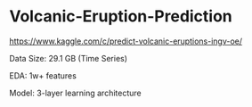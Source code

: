 # Volcanic-Eruption-Prediction

https://www.kaggle.com/c/predict-volcanic-eruptions-ingv-oe/

Data Size: 29.1 GB (Time Series)

EDA: 1w+ features

Model: 3-layer learning architecture
